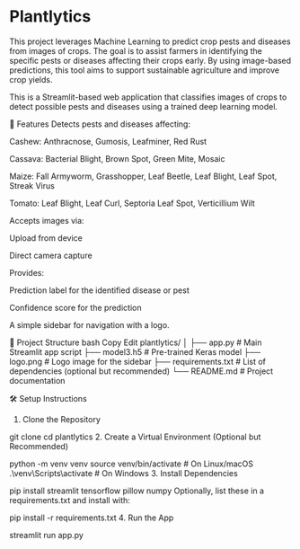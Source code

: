 # Plantlytics
This project leverages Machine Learning to predict crop pests and diseases from images of crops. The goal is to assist farmers in identifying the specific pests or diseases affecting their crops early. By using image-based predictions, this tool aims to support sustainable agriculture and improve crop yields.


This is a Streamlit-based web application that classifies images of crops to detect possible pests and diseases using a trained deep learning model.

🚀 Features
Detects pests and diseases affecting:

Cashew: Anthracnose, Gumosis, Leafminer, Red Rust

Cassava: Bacterial Blight, Brown Spot, Green Mite, Mosaic

Maize: Fall Armyworm, Grasshopper, Leaf Beetle, Leaf Blight, Leaf Spot, Streak Virus

Tomato: Leaf Blight, Leaf Curl, Septoria Leaf Spot, Verticillium Wilt

Accepts images via:

Upload from device

Direct camera capture

Provides:

Prediction label for the identified disease or pest

Confidence score for the prediction

A simple sidebar for navigation with a logo.

📁 Project Structure
bash
Copy
Edit
plantlytics/
│
├── app.py              # Main Streamlit app script
├── model3.h5           # Pre-trained Keras model
├── logo.png            # Logo image for the sidebar
├── requirements.txt    # List of dependencies (optional but recommended)
└── README.md           # Project documentation

🛠️ Setup Instructions
1. Clone the Repository

git clone <repository-url>
cd plantlytics
2. Create a Virtual Environment (Optional but Recommended)

python -m venv venv
source venv/bin/activate    # On Linux/macOS
.\venv\Scripts\activate     # On Windows
3. Install Dependencies

pip install streamlit tensorflow pillow numpy
Optionally, list these in a requirements.txt and install with:


pip install -r requirements.txt
4. Run the App

streamlit run app.py
